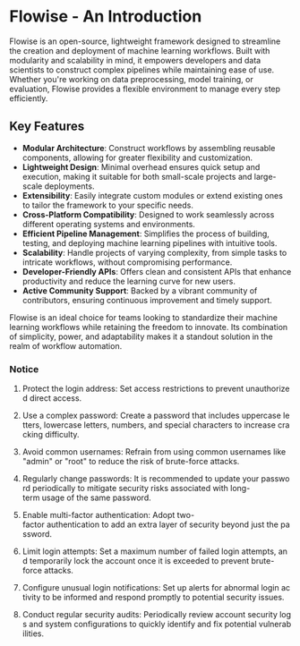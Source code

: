 # Flowise - An Introduction

Flowise is an open-source, lightweight framework designed to streamline the creation and deployment of machine learning workflows. Built with modularity and scalability in mind, it empowers developers and data scientists to construct complex pipelines while maintaining ease of use. Whether you're working on data preprocessing, model training, or evaluation, Flowise provides a flexible environment to manage every step efficiently.

## Key Features

- **Modular Architecture**: Construct workflows by assembling reusable components, allowing for greater flexibility and customization.
- **Lightweight Design**: Minimal overhead ensures quick setup and execution, making it suitable for both small-scale projects and large-scale deployments.
- **Extensibility**: Easily integrate custom modules or extend existing ones to tailor the framework to your specific needs.
- **Cross-Platform Compatibility**: Designed to work seamlessly across different operating systems and environments.
- **Efficient Pipeline Management**: Simplifies the process of building, testing, and deploying machine learning pipelines with intuitive tools.
- **Scalability**: Handle projects of varying complexity, from simple tasks to intricate workflows, without compromising performance.
- **Developer-Friendly APIs**: Offers clean and consistent APIs that enhance productivity and reduce the learning curve for new users.
- **Active Community Support**: Backed by a vibrant community of contributors, ensuring continuous improvement and timely support.

Flowise is an ideal choice for teams looking to standardize their machine learning workflows while retaining the freedom to innovate. Its combination of simplicity, power, and adaptability makes it a standout solution in the realm of workflow automation.

### Notice

1.  Protect the login address: Set access restrictions to prevent unauthorized direct access.
    
2.  Use a complex password: Create a password that includes uppercase letters, lowercase letters, numbers, and special characters to increase cracking difficulty.
    
3.  Avoid common usernames: Refrain from using common usernames like "admin" or "root" to reduce the risk of brute-force attacks.
    
4.  Regularly change passwords: It is recommended to update your password periodically to mitigate security risks associated with long-term usage of the same password.
    
5.  Enable multi-factor authentication: Adopt two-factor authentication to add an extra layer of security beyond just the password.
    
6.  Limit login attempts: Set a maximum number of failed login attempts, and temporarily lock the account once it is exceeded to prevent brute-force attacks.
    
7.  Configure unusual login notifications: Set up alerts for abnormal login activity to be informed and respond promptly to potential security issues.
    
8.  Conduct regular security audits: Periodically review account security logs and system configurations to quickly identify and fix potential vulnerabilities.
        